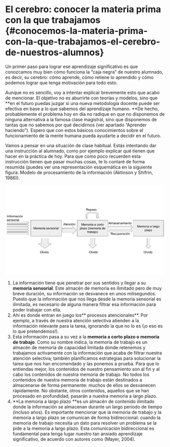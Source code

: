 # **El cerebro: conocer la materia prima con la que trabajamos** {#conocemos-la-materia-prima-con-la-que-trabajamos-el-cerebro-de-nuestros-alumnos}

Un primer paso para lograr ese aprendizaje significativo es que conozcamos muy bien cómo funciona la “caja negra” de nuestro alumnado, es decir, su cerebro: cómo aprende, cómo retiene lo aprendido y cómo podemos lograr que tenga motivación para todo esto.

Aunque no es sencillo, voy a intentar explicar brevemente esto que acabo de mencionar. El objetivo no es aburrirte con teorías y modelos, sino que **en el futuro puedas juzgar si una nueva metodología docente puede ser efectiva en base a lo que sabemos del aprendizaje humano. **De hecho, probablemente el problema hoy en día no radique en que no disponemos de ninguna alternativa a la famosa clase magistral, sino que disponemos de tantas que no sabemos por qué decidirnos \(ver apartado “Aprender haciendo”\). Espero que con estos básicos conocimientos sobre el funcionamiento de la mente humana pueda ayudarte a decidir en el futuro.

Vamos a pensar en una situación de clase habitual. Estás intentando dar una instrucción al alumnado, como por ejemplo explicar qué tienen que hacer en la práctica de hoy. Para que como poco recuerden esta instrucción tienen que pasar muchas cosas, te lo contaré de forma resumida \(puedes ver una representación esquemática en la siguiente figura: Modelo de procesamiento de la información \(Aktinson y Shifrin, 1986\)\).

![](/assets/import.png)

1. La información tiene que penetrar por sus sentidos y llegar a su **memoria sensorial**. Este almacén de memoria es ilimitado pero de muy breve duración, su información se desvanece en unos milisegundos. Puesto que la información que nos llega desde la memoria sensorial es ilimitada, es necesario de alguna manera filtrar esa información para poder trabajar con ella. 
2. Ahí es donde entran en juego los** procesos atencionales**. Por ejemplo, a través de nuestra atención selectiva atienden a la información relevante para la tarea, ignorando la que no lo es \(¡o eso es lo que pretendemos!\).
3. Esta información pasa a su vez a la **memoria a corto plazo o memoria de trabajo**. Como su nombre indica, la memoria de trabajo es un almacén de memoria de capacidad limitada donde retenemos y trabajamos activamente con la información que acaba de filtrar nuestra atención selectiva; también planificamos estrategias para solucionar la tarea que nos han encomendado y las ponemos a prueba. Para que lo entiendas mejor, los contenidos de nuestro pensamiento son al fin y al cabo los contenidos de nuestra memoria de trabajo. No todos los contenidos de nuestra memoria de trabajo están destinados a almacenarse de forma permanente: muchos de ellos se desvanecen rápidamente. No obstante, otros contenidos, aquellos que se han procesado en profundidad, pasarán a nuestra memoria a largo plazo.
4. **La memoria a largo plazo **es un almacén de contenido ilimitado donde la información se almacenan durante un largo periodo de tiempo \(incluso años\). Es importante mencionar que la memoria de trabajo y la memoria a largo plazo se comunican de forma bidireccional: cuando la memoria de trabajo necesita un dato para resolver un problema se la pide a la memoria a largo plazo. Esta comunicación bidireccional es fundamental para tenga lugar nuestro tan ansiado aprendizaje significativo, de acuerdo con autores como \(Mayer, 2004\).

# 



